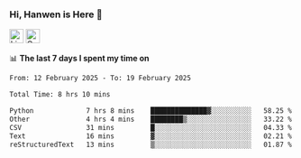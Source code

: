 ### Hi, Hanwen is Here 👋
<p>
	<a href="https://www.linkedin.com/in/liu-hanwen/"><img src="https://img.shields.io/badge/@hanwen-0A66C2?style=flat&logo=LinkedIn&logoColor=white" alt="Linkedin"  height="25px"/></a> 
	<a href="https://scholar.google.com/citations?user=HDF0su0AAAAJ"><img src="https://img.shields.io/badge/scholar-4385FE.svg?&style=plastic&logo=google-scholar&logoColor=white" alt="Google Scholar" height="25px"> </a>
</p>

📊 **The last 7 days I spent my time on** 
<!--START_SECTION:waka-->

```txt
From: 12 February 2025 - To: 19 February 2025

Total Time: 8 hrs 10 mins

Python             7 hrs 8 mins    ██████████████▓░░░░░░░░░░   58.25 %
Other              4 hrs 4 mins    ████████▒░░░░░░░░░░░░░░░░   33.22 %
CSV                31 mins         █░░░░░░░░░░░░░░░░░░░░░░░░   04.33 %
Text               16 mins         ▓░░░░░░░░░░░░░░░░░░░░░░░░   02.21 %
reStructuredText   13 mins         ▒░░░░░░░░░░░░░░░░░░░░░░░░   01.87 %
```

<!--END_SECTION:waka-->


<!--
**david990917/david990917** is a ✨ _special_ ✨ repository because its `README.md` (this file) appears on your GitHub profile.

Here are some ideas to get you started:

- 🔭 I’m currently working on ...
- 🌱 I’m currently learning ...
- 👯 I’m looking to collaborate on ...
- 🤔 I’m looking for help with ...
- 💬 Ask me about ...
- 📫 How to reach me: ...
- 😄 Pronouns: ...
- ⚡ Fun fact: ...
-->
